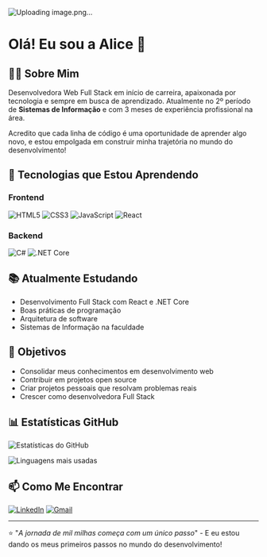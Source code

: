 ![Uploading image.png…]()
# Olá! Eu sou a Alice 👋

## 👩‍💻 Sobre Mim

Desenvolvedora Web Full Stack em início de carreira, apaixonada por tecnologia e sempre em busca de aprendizado. Atualmente no 2º período de **Sistemas de Informação** e com 3 meses de experiência profissional na área.

Acredito que cada linha de código é uma oportunidade de aprender algo novo, e estou empolgada em construir minha trajetória no mundo do desenvolvimento!

## 🚀 Tecnologias que Estou Aprendendo

### Frontend
![HTML5](https://img.shields.io/badge/HTML5-E34F26?style=for-the-badge&logo=html5&logoColor=white)
![CSS3](https://img.shields.io/badge/CSS3-1572B6?style=for-the-badge&logo=css3&logoColor=white)
![JavaScript](https://img.shields.io/badge/JavaScript-F7DF1E?style=for-the-badge&logo=javascript&logoColor=black)
![React](https://img.shields.io/badge/React-20232A?style=for-the-badge&logo=react&logoColor=61DAFB)

### Backend
![C#](https://img.shields.io/badge/C%23-239120?style=for-the-badge&logo=c-sharp&logoColor=white)
![.NET Core](https://img.shields.io/badge/.NET_Core-5C2D91?style=for-the-badge&logo=.net&logoColor=white)

## 📚 Atualmente Estudando

- Desenvolvimento Full Stack com React e .NET Core
- Boas práticas de programação
- Arquitetura de software
- Sistemas de Informação na faculdade

## 🌱 Objetivos

- Consolidar meus conhecimentos em desenvolvimento web
- Contribuir em projetos open source
- Criar projetos pessoais que resolvam problemas reais
- Crescer como desenvolvedora Full Stack

## 📊 Estatísticas GitHub

![Estatísticas do GitHub](https://github-readme-stats.vercel.app/api?username=AliceDomingos&show_icons=true&theme=dracula&include_all_commits=true&count_private=true)

![Linguagens mais usadas](https://github-readme-stats.vercel.app/api/top-langs/?username=AliceDomingos&layout=compact&theme=dracula)

## 📫 Como Me Encontrar

[![LinkedIn](https://img.shields.io/badge/LinkedIn-0077B5?style=for-the-badge&logo=linkedin&logoColor=white)](SEU_LINKEDIN)
[![Gmail](https://img.shields.io/badge/Gmail-D14836?style=for-the-badge&logo=gmail&logoColor=white)](mailto:alicedomingosdev18@gmail.com)

---

⭐ "*A jornada de mil milhas começa com um único passo*" - E eu estou dando os meus primeiros passos no mundo do desenvolvimento!
